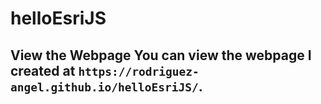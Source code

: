 # helloEsriJS

## View the Webpage You can view the webpage I created at `https://rodriguez-angel.github.io/helloEsriJS/`.